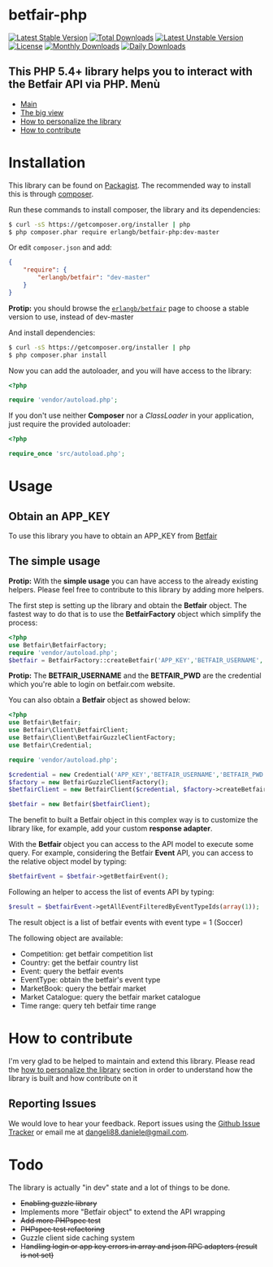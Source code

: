 betfair-php
===========
[![Latest Stable Version](https://poser.pugx.org/erlangb/betfair/v/stable.png)](https://packagist.org/packages/erlangb/betfair)
[![Total Downloads](https://poser.pugx.org/erlangb/betfair/downloads.png)](https://packagist.org/packages/erlangb/betfair)
[![Latest Unstable Version](https://poser.pugx.org/erlangb/betfair/v/unstable.png)](https://packagist.org/packages/erlangb/betfair)
[![License](https://poser.pugx.org/erlangb/betfair/license.png)](https://packagist.org/packages/erlangb/betfair)
[![Monthly Downloads](https://poser.pugx.org/erlangb/betfair/d/monthly.png)](https://packagist.org/packages/erlangb/betfair)
[![Daily Downloads](https://poser.pugx.org/erlangb/betfair/d/daily.png)](https://packagist.org/packages/erlangb/betfair)

This PHP 5.4+ library helps you to interact with the Betfair API via PHP.
Menù
------------
* [Main](README.md)
* [The big view](BIGVIEW.md)
* [How to personalize the library](PERSONALIZE.md)
* [How to contribute](CONTRIBUTE.md)

Installation
===========

This library can be found on [Packagist](https://packagist.org/packages).
The recommended way to install this is through [composer](http://getcomposer.org).

Run these commands to install composer, the library and its dependencies:

```bash
$ curl -sS https://getcomposer.org/installer | php
$ php composer.phar require erlangb/betfair-php:dev-master
```

Or edit `composer.json` and add:

```json
{
    "require": {
        "erlangb/betfair": "dev-master"
    }
}
```

**Protip:** you should browse the
[`erlangb/betfair`](https://packagist.org/packages/erlangb/betfair)
page to choose a stable version to use, instead of dev-master

And install dependencies:

```bash
$ curl -sS https://getcomposer.org/installer | php
$ php composer.phar install
```

Now you can add the autoloader, and you will have access to the library:

```php
<?php

require 'vendor/autoload.php';
```

If you don't use neither **Composer** nor a _ClassLoader_ in your application, just require the provided autoloader:

```php
<?php

require_once 'src/autoload.php';
```

Usage
======

Obtain an APP_KEY
------------
To use this library you have to obtain an APP_KEY from [Betfair](https://developer.betfair.com/)

The simple usage
------------
**Protip:**  With the __simple usage__ you can have access to the already existing helpers. Please feel free to contribute to this library by adding more helpers.

The first step is setting up the library and obtain the **Betfair** object.
The fastest way to do that is to use the __BetfairFactory__ object which simplify the process:

```php
<?php
use Betfair\BetfairFactory;
require 'vendor/autoload.php';
$betfair = BetfairFactory::createBetfair('APP_KEY','BETFAIR_USERNAME','BETFAIR_PWD');
```
**Protip:**  The __BETFAIR_USERNAME__ and the __BETFAIR_PWD__ are the credential which you're able to login on betfair.com website.

You can also obtain a __Betfair__ object as showed below:
```php
<?php
use Betfair\Betfair;
use Betfair\Client\BetfairClient;
use Betfair\Client\BetfairGuzzleClientFactory;
use Betfair\Credential;

require 'vendor/autoload.php';

$credential = new Credential('APP_KEY','BETFAIR_USERNAME','BETFAIR_PWD');
$factory = new BetfairGuzzleClientFactory();
$betfairClient = new BetfairClient($credential, $factory->createBetfairGuzzleClient());

$betfair = new Betfair($betfairClient);
```
The benefit to built a Betfair object in this complex way is to customize the library
like, for example, add your custom __response adapter__.

With the **Betfair** object you can access to the API model to execute some query.
For example, considering the Betfair __Event__ API, you can access to the relative object model by typing:
```php
$betfairEvent = $betfair->getBetfairEvent();
```
Following an helper to access the list of events API by typing:
```php
$result = $betfairEvent->getAllEventFilteredByEventTypeIds(array(1));
```
The result object  is a list of betfair events with event type = 1 (Soccer)

The following object are available:
*   Competition: get betfair competition list
*   Country: get the betfair country list
*   Event: query the betfair events
*   EventType: obtain the betfair's event type
*   MarketBook: query the betfair market
*   Market Catalogue: query the betfair market catalogue
*   Time range: query teh betfair time range

How to contribute
===========

I'm very glad to be helped to maintain and extend this library. 
Please read the [how to personalize the library](PERSONALIZE.md) section in order to understand how the library is built and how contribute on it

Reporting Issues
------------

We would love to hear your feedback. Report issues using the [Github
Issue Tracker](https://github.com/danieledangeli/betfair-php/issues) or email me at
[dangeli88.daniele@gmail.com](mailto:dangeli88.daniele@gmail.com).


Todo
===========
The library is actually "in dev" state and a lot of things to be done. 
*   ~~Enabling guzzle library~~
*   Implements more "Betfair object" to extend the API wrapping
*   ~~Add more PHPspec test~~
*   ~~PHPspec test refactoring~~
*   Guzzle client side caching system
*   H~~andling login or app key errors in array and json RPC adapters (result is not set)~~
